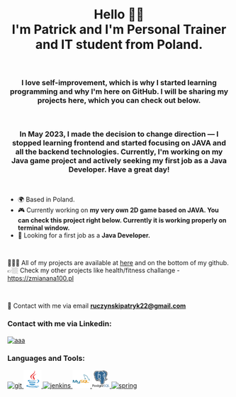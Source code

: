 <h1 align="center">Hello 🤝🏼<br>I'm Patrick and I'm Personal Trainer and IT student from Poland. </h1>
<br>
<h3 align="center">I love self-improvement, which is why I started learning programming and why I'm here on GitHub. I will be sharing my projects here, which you can check out below. </h3>
<br>
<h3 align="center"> In May 2023, I made the decision to change direction — I stopped learning frontend and started focusing on JAVA and all the backend technologies. Currently, I'm working on my Java game project and actively seeking my first job as a Java Developer. Have a great day!</h3>

<br>

- 🌍 Based in Poland.
- 🎮 Currently working on **my very own 2D game based on JAVA. You can check this project right below. Currently it is working properly on terminal window.**
- 👀 Looking for a first job as a **Java Developer.**

<br>

👨🏼‍💻 All of my projects are available at [here](https://ruczynski.netlify.app) and on the bottom of my github.
<br>
👉🏼 Check my other projects like health/fitness challange - https://zmianana100.pl

<br>

📧 Contact with me via email **ruczynskipatryk22@gmail.com**

<h3 align="left">Contact with me via Linkedin:</h3>
<p align="left">
<a href="https://www.linkedin.com/in/patryk-ruczyński-4ab5b6219/" target="blank"><img align="center" src="https://raw.githubusercontent.com/rahuldkjain/github-profile-readme-generator/master/src/images/icons/Social/linked-in-alt.svg" alt="aaa" height="30" width="40" /></a>
</p>

<h3 align="left">Languages and Tools:</h3>
<p align="left"> <a href="https://git-scm.com/" target="_blank" rel="noreferrer"> <img src="https://www.vectorlogo.zone/logos/git-scm/git-scm-icon.svg" alt="git" width="40" height="40"/> </a> <a href="https://www.java.com" target="_blank" rel="noreferrer"> <img src="https://raw.githubusercontent.com/devicons/devicon/master/icons/java/java-original.svg" alt="java" width="40" height="40"/> </a> <a href="https://www.jenkins.io" target="_blank" rel="noreferrer"> <img src="https://www.vectorlogo.zone/logos/jenkins/jenkins-icon.svg" alt="jenkins" width="40" height="40"/> </a> <a href="https://www.mysql.com/" target="_blank" rel="noreferrer"> <img src="https://raw.githubusercontent.com/devicons/devicon/master/icons/mysql/mysql-original-wordmark.svg" alt="mysql" width="40" height="40"/> </a> <a href="https://www.postgresql.org" target="_blank" rel="noreferrer"> <img src="https://raw.githubusercontent.com/devicons/devicon/master/icons/postgresql/postgresql-original-wordmark.svg" alt="postgresql" width="40" height="40"/> </a> <a href="https://spring.io/" target="_blank" rel="noreferrer"> <img src="https://www.vectorlogo.zone/logos/springio/springio-icon.svg" alt="spring" width="40" height="40"/> </a> </p>

